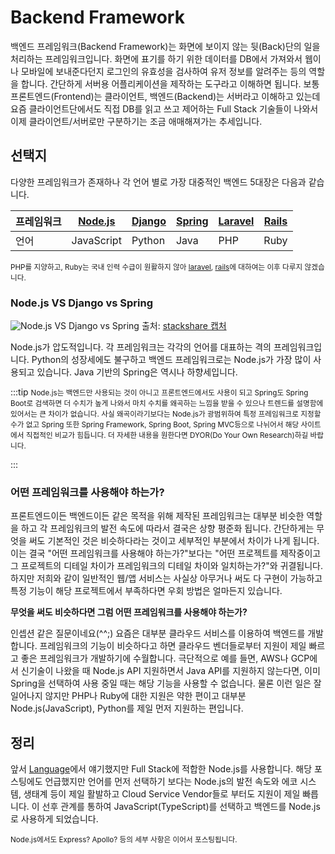 # Backend Framework

백엔드 프레임워크(Backend Framework)는 화면에 보이지 않는 뒷(Back)단의 일을 처리하는 프레임워크입니다. 화면에 표기를 하기 위한 데이터를 DB에서 가져와서 웹이나 모바일에 보내준다던지 로그인의 유효성을 검사하여 유저 정보를 알려주는 등의 역할을 합니다. 간단하게 서버용 어플리케이션을 제작하는 도구라고 이해하면 됩니다. 보통 프론트엔드(Frontend)는 클라이언트, 백엔드(Backend)는 서버라고 이해하고 있는데 요즘 클라이언트단에서도 직접 DB를 읽고 쓰고 제어하는 Full Stack 기술들이 나와서 이제 클라이언트/서버로만 구분하기는 조금 애매해져가는 추세입니다.

## 선택지

다양한 프레임워크가 존재하나 각 언어 별로 가장 대중적인 백엔드 5대장은 다음과 같습니다.

| 프레임워크 | [Node.js](https://nodejs.org/) | [Django](https://www.djangoproject.com/) | [Spring](https://spring.io/) | [Laravel](https://laravel.com/) | [Rails](https://rubyonrails.org/) |
| --- | --- | --- | --- | --- | --- |
| 언어 | JavaScript | Python | Java | PHP | Ruby |

<small>PHP를 지양하고, Ruby는 국내 인력 수급이 원활하지 않아 [laravel](https://laravel.com/), [rails](https://rubyonrails.org/)에 대하여는 이후 다루지 않겠습니다.</small>

### Node.js VS Django vs Spring

![Node.js VS Django vs Spring](/img/wedev/node-django-spring.png)
<span class="ref">출처: [stackshare 캡처](https://stackshare.io/stackups/nodejs-vs-django-vs-spring)</span>

Node.js가 압도적입니다. 각 프레임워크는 각각의 언어를 대표하는 격의 프레임워크입니다. Python의 성장세에도 불구하고 백엔드 프레임워크로는 Node.js가 가장 많이 사용되고 있습니다. Java 기반의 Spring은 역시나 하향세입니다.

:::tip
<small>
Node.js는 백엔드만 사용되는 것이 아니고 프론트엔드에서도 사용이 되고 Spring도 Spring Boot로 검색하면 더 수치가 높게 나와서 마치 수치를 왜곡하는 느낌을 받을 수 있으나 트렌드를 설명함에 있어서는 큰 차이가 없습니다. 사실 왜곡이라기보다는 Node.js가 광범위하여 특정 프레임워크로 지정할 수가 없고 Spring 또한 Spring Framework, Spring Boot, Spring MVC등으로 나뉘어서 해당 사이트에서 직접적인 비교가 힘듭니다. 더 자세한 내용을 원한다면 DYOR(Do Your Own Research)하길 바랍니다.<br><br>
</small>
:::

### 어떤 프레임워크를 사용해야 하는가?

프론트엔드이든 백엔드이든 같은 목적을 위해 제작된 프레임워크는 대부분 비슷한 역할을 하고 각 프레임워크의 발전 속도에 따라서 결국은 상향 평준화 됩니다. 간단하게는 무엇을 써도 기본적인 것은 비슷하다라는 것이고 세부적인 부분에서 차이가 나게 됩니다. 이는 결국 "어떤 프레임워크를 사용해야 하는가?"보다는 "어떤 프로젝트를 제작중이고 그 프로젝트의 디테일 차이가 프레임워크의 디테일 차이와 일치하는가?"와 귀결됩니다. 하지만 저희와 같이 일반적인 웹/앱 서비스는 사실상 아무거나 써도 다 구현이 가능하고 특정 기능이 해당 프로젝트에서 부족하다면 우회 방법은 얼마든지 있습니다.

**무엇을 써도 비슷하다면 그럼 어떤 프레임워크를 사용해야 하는가?**

인셉션 같은 질문이네요(^^;) 요즘은 대부분 클라우드 서비스를 이용하여 백엔드를 개발합니다. 프레임워크의 기능이 비슷하다고 하면 클라우드 벤더들로부터 지원이 제일 빠르고 좋은 프레임워크가 개발하기에 수월합니다. 극단적으로 예를 들면, AWS나 GCP에서 신기술이 나왔을 때 Node.js API 지원하면서 Java API를 지원하지 않는다면, 이미 Spring을 선택하여 사용 중일 때는 해당 기능을 사용할 수 없습니다. 물론 이런 일은 잘 일어나지 않지만 PHP나 Ruby에 대한 지원은 약한 편이고 대부분 Node.js(JavaScript), Python를 제일 먼저 지원하는 편입니다.

## 정리

앞서 [Language](/wedev/language/)에서 얘기했지만 Full Stack에 적합한 Node.js를 사용합니다. 해당 포스팅에도 언급했지만 언어를 먼저 선택하기 보다는 Node.js의 발전 속도와 에코 시스템, 생태계 등이 제일 활발하고 Cloud Service Vendor들로 부터도 지원이 제일 빠릅니다. 이 선후 관계를 통하여 JavaScript(TypeScript)를 선택하고 백엔드를 Node.js로 사용하게 되었습니다.

<small>Node.js에서도 Express? Apollo? 등의 세부 사항은 이어서 포스팅됩니다.</small>
